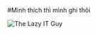 #Mình thích thì mình ghi thôi
<br/>

![The Lazy IT Guy](https://avatars.githubusercontent.com/u/13749883?v=4 "The Lazy IT Guy")